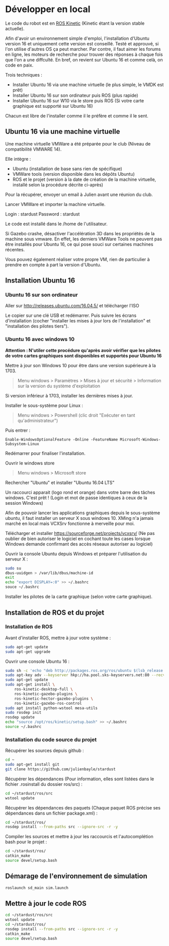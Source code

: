 # Développer en local

Le code du robot est en [ROS Kinetic](http://wiki.ros.org/kinetic/Installation) (Kinetic étant la version stable actuelle).

Afin d'avoir un environnement simple d'emploi, l'installation d'Ubuntu version 16 et uniquement cette version est conseillé. Testé et approuvé, si l'on utilise d'autres OS ça peut marcher. Par contre, il faut aimer les forums en ligne, les moteurs de recherche pour trouver des réponses à chaque fois que l'on a une diffculté. En bref, on revient sur Ubuntu 16 et comme celà, on code en paix.

Trois techniques :
- Installer Ubuntu 16 via une machine virtuelle (le plus simple, le VMDK est prêt)
- Installer Ubuntu 16 sur son ordinateur puis ROS (plus rapide)
- Installer Ubuntu 16 sur W10 via le store puis ROS (Si votre carte graphique est supporté sur Ubuntu 16)

Chacun est libre de l'installer comme il le préfère et comme il le sent.

## Ubuntu 16 via une machine virtuelle

Une machine virtuelle VMWare a été préparée pour le club (Niveau de compatibilité VMWARE 14).

Elle intègre :
 - Ubuntu (installation de base sans rien de spécifique)
 - VMWare tools (version disponible dans les dépôts Ubuntu)
 - ROS et le projet (version à la date de création de la machine virtuelle, installé selon la procédure décrite ci-après)

Pour la récupérer, envoyer un email à Julien avant une réunion du club.

Lancer VMWare et importer la machine virtuelle.

Login : stardust
Password : stardust

Le code est installé dans le /home de l'utilisateur.

Si Gazebo crashe, désactiver l'accélération 3D dans les propriétés de la machine sous vmware. En effet, les derniers VMWare Tools ne peuvent pas être installés pour Ubuntu 16, ce qui pose souci sur certaines machines récentes.

Vous pouvez également réaliser votre propre VM, rien de particulier à prendre en compte à part la version d'Ubuntu.

## Installation Ubuntu 16

### Ubuntu 16 sur son ordinateur

Aller sur http://releases.ubuntu.com/16.04.5/ et télécharger l'ISO

Le copier sur une clé USB et redémarrer. Puis suivre les écrans d'installation (cocher "installer les mises à jour lors de l'installation" et "installation des pilotes tiers").

### Ubuntu 16 avec windows 10

**Attention : N'utiler cette procédure qu'après avoir vérifier que les pilotes de votre cartes graphiques sont disponibles et supportés pour Ubuntu 16**

Mettre à jour son Windows 10 pour être dans une version supérieure à la 1703.

> Menu windows > Paramètres > Mises à jour et sécurité > Information sur la version du système d'exploitation

Si version inférieur à 1703, installer les dernières mises à jour.

Installer le sous-système pour Linux :

> Menu windows > Powershell (clic droit "Exécuter en tant qu'administrateur")

Puis entrer :

```
Enable-WindowsOptionalFeature -Online -FeatureName Microsoft-Windows-Subsystem-Linux
```

Redémarrer pour finaliser l'installation.

Ouvrir le windows store

> Menu windows > Microsoft store

Rechercher "Ubuntu" et installer "Ubuntu 16.04 LTS"

Un raccourci apparait (logo rond et orange) dans votre barre des tâches windows. C'est prêt ! (Login et mot de passe identiques à ceux de la session Windows)

Afin de pouvoir lancer les applications graphiques depuis le sous-système ubuntu, il faut installer un serveur X sous windows 10. XMing n'a jamais marché en local mais VCXSrv fonctionne à merveille pour moi.

Télécharger et installer https://sourceforge.net/projects/vcxsrv/ (Ne pas oublier de bien autoriser le logiciel en cochant toute les cases lorsque Windows demande confirmant des accès réseaux autoriser au logiciel)

Ouvrir la console Ubuntu depuis Windows et préparer l'utilisation du serveur X :

```bash
sudo su
dbus-uuidgen > /var/lib/dbus/machine-id
exit
echo "export DISPLAY=:0" >> ~/.bashrc
souce ~/.bashrc
```

Installer les pilotes de la carte graphique (selon votre carte graphique).



## Installation de ROS et du projet

### Installation de ROS

Avant d'installer ROS, mettre à jour votre système :

```bash
sudo apt-get update
sudo apt-get upgrade
```

Ouvrir une console Ubuntu 16 :

```bash
sudo sh -c 'echo "deb http://packages.ros.org/ros/ubuntu $(lsb_release -sc) main" > /etc/apt/sources.list.d/ros-latest.list'
sudo apt-key adv --keyserver hkp://ha.pool.sks-keyservers.net:80 --recv-key 421C365BD9FF1F717815A3895523BAEEB01FA116
sudo apt-get update
sudo apt-get install \
	ros-kinetic-desktop-full \
	ros-kinetic-gazebo-plugins \
	ros-kinetic-hector-gazebo-plugins \
	ros-kinetic-gazebo-ros-control
sudo apt install python-wstool mesa-utils
sudo rosdep init
rosdep update
echo "source /opt/ros/kinetic/setup.bash" >> ~/.bashrc
source ~/.bashrc
```

### Installation du code source du projet

Récupérer les sources depuis github :

```bash
cd ~
sudo apt-get install git
git clone https://github.com/julienbayle/stardust
```

Récupérer les dépendances (Pour information, elles sont listées dans le fichier .rosinstall du dossier ros/src) :

```bash
cd ~/stardust/ros/src
wstool update
```

Récupérer les dépendances des paquets (Chaque paquet ROS précise ses dépendances dans un fichier package.xml) :

```bash
cd ~/stardust/ros/
rosdep install --from-paths src --ignore-src -r -y
```

Compiler les sources et mettre à jour les raccourcis et l'autocomplétion bash pour le projet :

```bash
cd ~/stardust/ros/
catkin_make
source devel/setup.bash
```

## Démarage de l'environnement de simulation

```bash
roslaunch sd_main sim.launch
```

## Mettre à jour le code ROS

```bash
cd ~/stardust/ros/src
wstool update
cd ~/stardust/ros/
rosdep install --from-paths src --ignore-src -r -y
catkin_make
source devel/setup.bash
```
